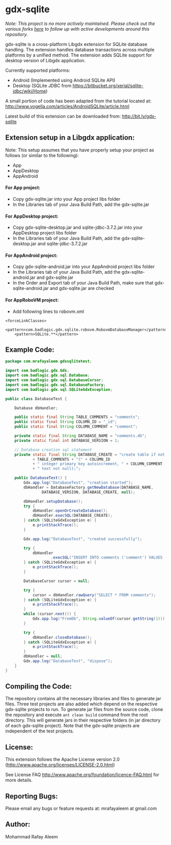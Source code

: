 # gdx-sqlite

*Note: This project is no more actively maintained. Please check out the various forks [here](https://github.com/mrafayaleem/gdx-sqlite/network) to follow up with active developments around this repository.*

gdx-sqlite is a cross-platform Libgdx extension for SQLite database handling. The extension handles database transactions across multiple platforms by a unified method. The extension adds SQLite support for desktop version of Libgdx application.

Currently supported platforms:
- Android (Implemented using Android SQLite API)
- Desktop (SQLite JDBC from https://bitbucket.org/xerial/sqlite-jdbc/wiki/Home)

A small portion of code has been adapted from the tutorial located at:  http://www.vogella.com/articles/AndroidSQLite/article.html 

Latest build of this extension can be downloaded from: http://bit.ly/gdx-sqlite

## Extension setup in a Libgdx application:

Note: This setup assumes that you have properly setup your project as follows (or similar to the following):
 - App
 - AppDesktop
 - AppAndroid

#### For App project:
 - Copy gdx-sqlite.jar into your App project libs folder
 - In the Libraries tab of your Java Build Path, add the gdx-sqlite.jar

#### For AppDesktop project:
 - Copy gdx-sqlite-desktop.jar and sqlite-jdbc-3.7.2.jar into your AppDesktop project libs folder
 - In the Libraries tab of your Java Build Path, add the gdx-sqlite-desktop.jar and sqlite-jdbc-3.7.2.jar

#### For AppAndroid project:
 - Copy gdx-sqlite-android.jar into your AppAndroid project libs folder
 - In the Libraries tab of your Java Build Path, add the gdx-sqlite-android.jar and gdx-sqlite.jar
 - In the Order and Export tab of your Java Build Path, make sure that gdx-sqlite-android.jar and gdx-sqlite.jar are checked

#### For AppRoboVM project:
- Add following lines to robovm.xml
```
<forceLinkClasses>
	<pattern>com.badlogic.gdx.sqlite.robovm.RobovmDatabaseManager</pattern>
	<pattern>SQLite.**</pattern>
```

## Example Code:
```java
package com.mrafayaleem.gdxsqlitetest;

import com.badlogic.gdx.Gdx;
import com.badlogic.gdx.sql.Database;
import com.badlogic.gdx.sql.DatabaseCursor;
import com.badlogic.gdx.sql.DatabaseFactory;
import com.badlogic.gdx.sql.SQLiteGdxException;

public class DatabaseTest {

	Database dbHandler;

	public static final String TABLE_COMMENTS = "comments";
	public static final String COLUMN_ID = "_id";
	public static final String COLUMN_COMMENT = "comment";

	private static final String DATABASE_NAME = "comments.db";
	private static final int DATABASE_VERSION = 1;

	// Database creation sql statement
	private static final String DATABASE_CREATE = "create table if not exists "
			+ TABLE_COMMENTS + "(" + COLUMN_ID
			+ " integer primary key autoincrement, " + COLUMN_COMMENT
			+ " text not null);";

	public DatabaseTest() {
		Gdx.app.log("DatabaseTest", "creation started");
		dbHandler = DatabaseFactory.getNewDatabase(DATABASE_NAME,
				DATABASE_VERSION, DATABASE_CREATE, null);

		dbHandler.setupDatabase();
		try {
			dbHandler.openOrCreateDatabase();
			dbHandler.execSQL(DATABASE_CREATE);
		} catch (SQLiteGdxException e) {
			e.printStackTrace();
		}

		Gdx.app.log("DatabaseTest", "created successfully");

		try {
			dbHandler
					.execSQL("INSERT INTO comments ('comment') VALUES ('This is a test comment')");
		} catch (SQLiteGdxException e) {
			e.printStackTrace();
		}

		DatabaseCursor cursor = null;

		try {
			cursor = dbHandler.rawQuery("SELECT * FROM comments");
		} catch (SQLiteGdxException e) {
			e.printStackTrace();
		}
		while (cursor.next()) {
			Gdx.app.log("FromDb", String.valueOf(cursor.getString(1)));
		}

		try {
			dbHandler.closeDatabase();
		} catch (SQLiteGdxException e) {
			e.printStackTrace();
		}
		dbHandler = null;
		Gdx.app.log("DatabaseTest", "dispose");
	}
}
```

## Compiling the Code:
The repository contains all the necessary libraries and files to generate jar files. Three test projects are also added which depend on the respective gdx-sqlite projects to run. To generate jar files from the source code, clone the repository and execute ```ant clean build``` command from the root directory. This will generate jars in their respective folders (in jar directory of each gdx-sqlite project). Note that the gdx-sqlite projects are independent of the test projects.

## License:
This extension follows the Apache License version 2.0 (http://www.apache.org/licenses/LICENSE-2.0.html)

See License FAQ http://www.apache.org/foundation/licence-FAQ.html for more details.

## Reporting Bugs:
Please email any bugs or feature requests at: mrafayaleem at gmail.com

## Author:
Mohammad Rafay Aleem
